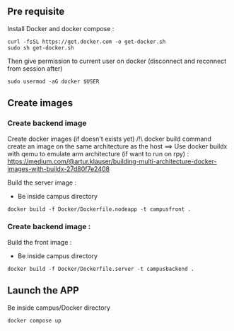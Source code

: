 
## Pre requisite
Install Docker and docker compose :
```
curl -fsSL https://get.docker.com -o get-docker.sh
sudo sh get-docker.sh
```
Then give permission to current user on docker (disconnect and reconnect from session after)
```
sudo usermod -aG docker $USER
```
## Create images
### Create backend image
Create docker images (if doesn't exists yet) /!\ docker build command create an image on the same architecture as the host
==> Use docker buildx with qemu to emulate arm architecture (if want to run on rpy) : https://medium.com/@artur.klauser/building-multi-architecture-docker-images-with-buildx-27d80f7e2408

Build the server image :
* Be inside campus directory
```
docker build -f Docker/Dockerfile.nodeapp -t campusfront .
```
### Create backend image :
Build the front image :
* Be inside campus directory
```
docker build -f Docker/Dockerfile.server -t campusbackend .
```
## Launch the APP
Be inside campus/Docker directory
```
docker compose up
```